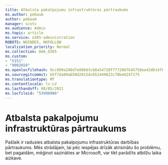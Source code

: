 ```yaml
---
title: Atbalsta pakalpojumu infrastruktūras pārtraukums
ms.author: pebaum
author: pebaum
manager: scotv
ms.audience: Admin
ms.topic: article
ms.service: o365-administration
ROBOTS: NOINDEX, NOFOLLOW
localization_priority: Normal
ms.collection: Adm_O365
ms.custom:
- "5151"
- "9002659"
ms.openlocfilehash: 9cc999a288d7e08b83cb8a54720ff77286f645758ee42db14f68057b0edc3e46
ms.sourcegitcommit: b5f7da89a650d2915dc652449623c78be6247175
ms.translationtype: MT
ms.contentlocale: lv-LV
ms.lasthandoff: 08/05/2021
ms.locfileid: "53998986"
---
```

# <a name="support-service-infrastructure-outage"></a>Atbalsta pakalpojumu infrastruktūras pārtraukums

Pašlaik ir radusies atbalsta pakalpojumu infrastruktūras darbības pārtraukums. Mēs strādājam, lai pēc iespējas drīzāk atrisinātu šo problēmu, bet pagaidām, mēģinot sazināties ar Microsoft, var tikt parādīts atbilžu laika aizkave.

